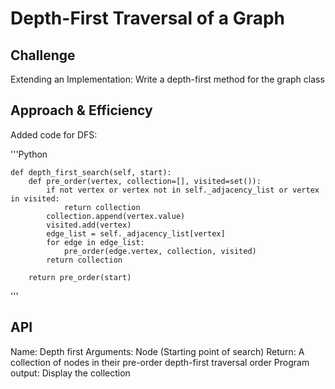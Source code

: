# Depth-First Traversal of a Graph

## Challenge
Extending an Implementation: Write a depth-first method for the graph class

## Approach & Efficiency
Added code for DFS:

'''Python

    def depth_first_search(self, start):
        def pre_order(vertex, collection=[], visited=set()):
            if not vertex or vertex not in self._adjacency_list or vertex in visited:
                return collection
            collection.append(vertex.value)
            visited.add(vertex)
            edge_list = self._adjacency_list[vertex]
            for edge in edge_list:
                pre_order(edge.vertex, collection, visited)
            return collection

        return pre_order(start)

'''

## API
<!-- Description of each method publicly available in your Graph -->
Name: Depth first
Arguments: Node (Starting point of search)
Return: A collection of nodes in their pre-order depth-first traversal order
Program output: Display the collection